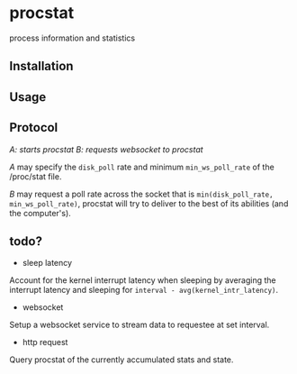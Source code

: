 # procstat

process information and statistics

## Installation



## Usage


## Protocol

_A: starts procstat_
_B: requests websocket to procstat_

_A_ may specify the `disk_poll` rate and minimum `min_ws_poll_rate` of the /proc/stat file.

_B_ may request a poll rate across the socket that is `min(disk_poll_rate, min_ws_poll_rate)`,
procstat will try to deliver to the best of its abilities (and the computer's).


## todo?


* sleep latency

Account for the kernel interrupt latency when sleeping by averaging
the interrupt latency and sleeping for `interval - avg(kernel_intr_latency)`.

* websocket

Setup a websocket service to stream data to requestee at set interval.

* http request

Query procstat of the currently accumulated stats and state.
